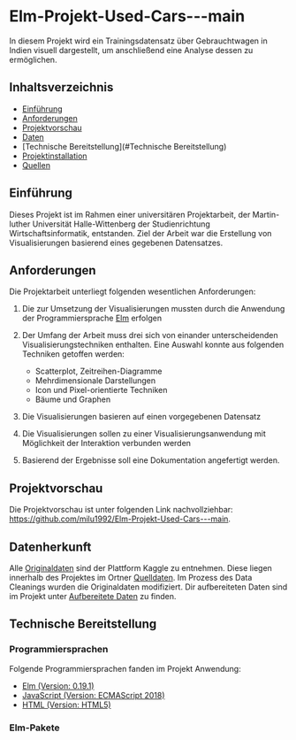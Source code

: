 # Elm-Projekt-Used-Cars---main
In diesem Projekt wird ein Trainingsdatensatz über Gebrauchtwagen in Indien visuell dargestellt, um anschließend eine Analyse dessen zu ermöglichen.

## Inhaltsverzeichnis
* [Einführung](#Einführung)
* [Anforderungen](#Anforderungen)
* [Projektvorschau](#Projektvorschau)
* [Daten](#Daten)
* [Technische Bereitstellung](#Technische Bereitstellung)
* [Projektinstallation](#Projektinstallation)
* [Quellen](#Quellen)

## Einführung
Dieses Projekt ist im Rahmen einer universitären Projektarbeit, der Martin-luther Universität Halle-Wittenberg der Studienrichtung Wirtschaftsinformatik, entstanden.
Ziel der Arbeit war die Erstellung von Visualisierungen basierend eines gegebenen Datensatzes. 

## Anforderungen
Die Projektarbeit unterliegt folgenden wesentlichen Anforderungen: 
1. Die zur Umsetzung der Visualisierungen mussten durch die Anwendung der Programmiersprache [Elm](https://elm-lang.org/) erfolgen
2. Der Umfang der Arbeit muss drei sich von einander unterscheidenden Visualisierungstechniken enthalten. 
    Eine Auswahl konnte aus folgenden Techniken getoffen werden:

     - Scatterplot, Zeitreihen-Diagramme
     - Mehrdimensionale Darstellungen
     - Icon und Pixel-orientierte Techniken
     - Bäume und Graphen  

3. Die Visualisierungen basieren auf einen vorgegebenen Datensatz
4. Die Visualisierungen sollen zu einer Visualisierungsanwendung mit Möglichkeit der Interaktion verbunden werden
5. Basierend der Ergebnisse soll eine Dokumentation angefertigt werden.

## Projektvorschau
Die Projektvorschau ist unter folgenden Link nachvollziehbar: https://github.com/milu1992/Elm-Projekt-Used-Cars---main.

## Datenherkunft
 Alle [Originaldaten](https://www.kaggle.com/colearninglounge/used-cars-price-prediction) sind der Plattform Kaggle zu entnehmen. Diese liegen innerhalb des Projektes im Ortner [Quelldaten](Data/Quelldaten). 
 Im Prozess des Data Cleanings wurden die Originaldaten modifiziert. 
 Dir aufbereiteten Daten sind im Projekt unter [Aufbereitete Daten](Data/AufbereiteteDaten) zu finden. 

## Technische Bereitstellung 

### Programmiersprachen 
Folgende Programmiersprachen fanden im Projekt Anwendung:
- [Elm (Version: 0.19.1)](https://github.com/elm/compiler/releases/tag/0.19.1)
- [JavaScript (Version: ECMAScript 2018)](https://www.w3schools.com/Js/js_2018.asp)
- [HTML (Version: HTML5)](https://de.wikipedia.org/wiki/HTML5)

### Elm-Pakete

